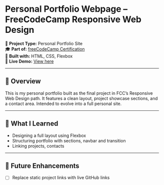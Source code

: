 # Personal Portfolio Webpage – FreeCodeCamp Responsive Web Design

🧩 **Project Type:** Personal Portfolio Site  
🎓 **Part of:** [freeCodeCamp Certification](https://www.freecodecamp.org/learn/2022/responsive-web-design/)  
🔨 **Built with:** HTML, CSS, Flexbox  
🚀 **Live Demo:** [View here](https://crazch.github.io/personal-portofolio-webpage-fcc/)

---

## 📄 Overview

This is my personal portfolio built as the final project in FCC’s Responsive Web Design path. It features a clean layout, project showcase sections, and a contact area. Intended to evolve into a full personal site.

---

## 🧠 What I Learned

- Designing a full layout using Flexbox
- Structuring portfolio with sections, navbar and transition
- Linking projects, contacts

---

## 📌 Future Enhancements

- [ ] Replace static project links with live GitHub links
